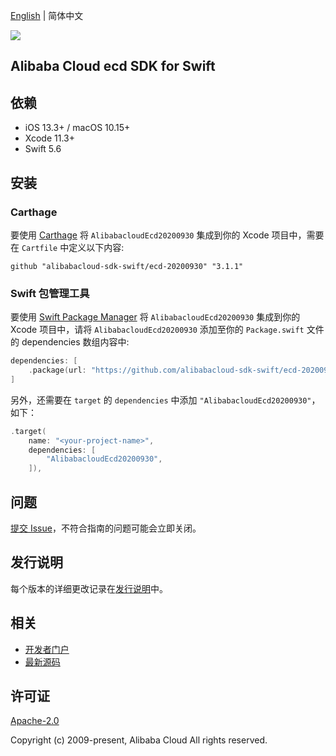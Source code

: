 [English](README.md) | 简体中文

![](https://aliyunsdk-pages.alicdn.com/icons/AlibabaCloud.svg)

## Alibaba Cloud ecd SDK for Swift

## 依赖

- iOS 13.3+ / macOS 10.15+
- Xcode 11.3+
- Swift 5.6

## 安装

### Carthage

要使用 [Carthage](https://github.com/Carthage/Carthage) 将 `AlibabacloudEcd20200930` 集成到你的 Xcode 项目中，需要在 `Cartfile` 中定义以下内容:

```ogdl
github "alibabacloud-sdk-swift/ecd-20200930" "3.1.1"
```

### Swift 包管理工具

要使用 [Swift Package Manager](https://swift.org/package-manager/) 将 `AlibabacloudEcd20200930` 集成到你的 Xcode 项目中，请将 `AlibabacloudEcd20200930` 添加至你的 `Package.swift` 文件的 dependencies 数组内容中:

```swift
dependencies: [
    .package(url: "https://github.com/alibabacloud-sdk-swift/ecd-20200930.git", from: "3.1.1")
]
```

另外，还需要在 `target` 的 `dependencies` 中添加 `"AlibabacloudEcd20200930"`，如下：

```swift
.target(
    name: "<your-project-name>",
    dependencies: [
        "AlibabacloudEcd20200930",
    ]),
```

## 问题

[提交 Issue](https://github.com/alibabacloud-sdk-swift/ecd-20200930/issues/new)，不符合指南的问题可能会立即关闭。

## 发行说明

每个版本的详细更改记录在[发行说明](./ChangeLog.txt)中。

## 相关

* [开发者门户](https://next.api.aliyun.com/home)
* [最新源码](https://github.com/alibabacloud-sdk-swift/ecd-20200930)

## 许可证

[Apache-2.0](http://www.apache.org/licenses/LICENSE-2.0)

Copyright (c) 2009-present, Alibaba Cloud All rights reserved.
